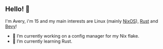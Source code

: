 ## Hello! 👋

I'm Avery, i'm 15 and my main interests are Linux (mainly [NixOS](https://nixos.org/)), [Rust](https://www.rust-lang.org/) and [Bevy](https://bevyengine.org/)!

- 🔭 I’m currently working on a config manager for my Nix flake.
- 🌱 I’m currently learning Rust.
